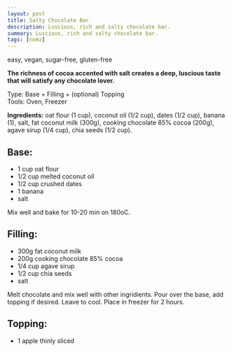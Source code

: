 ```yaml
---
layout: post
title: Salty Chocolate Bar
description: Luscious, rich and salty chocolate bar.
summary: Luscious, rich and salty chocolate bar.
tags: [nomz]
---
```

easy, vegan, sugar-free, gluten-free

**The richness of cocoa accented with salt creates a deep, luscious taste that will satisfy any chocolate lover.**

Type: Base + Filling + (optional) Topping <br>
Tools: Oven, Freezer <br>

**Ingredients:** oat flour (1 cup), coconut oil (1/2 cup), dates (1/2 cup), banana (1), salt, fat coconut milk (300g), cooking chocolate 85% cocoa (200g), agave sirup (1/4 cup), chia seeds (1/2 cup).


## Base:
- 1 cup oat flour
- 1/2 cup melted coconut oil
- 1/2 cup crushed dates
- 1 banana
- salt

Mix well and bake for 10-20 min on 180oC.

## Filling:
- 300g fat coconut milk
- 200g cooking chocolate 85% cocoa
- 1/4 cup agave sirup
- 1/2 cup chia seeds
- salt

Melt chocolate and mix well with other ingridients. Pour over the base, add topping if desired. Leave to cool.  Place in freezer for 2 hours.

## Topping:
- 1 apple thinly sliced



